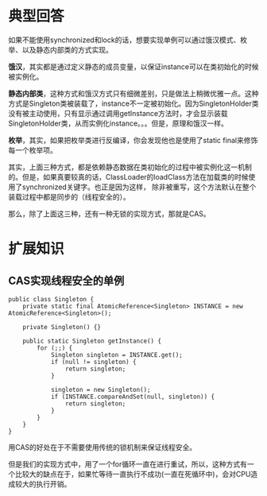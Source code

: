 # 典型回答


如果不能使用synchronized和lock的话，想要实现单例可以通过饿汉模式、枚举、以及静态内部类的方式实现。



**饿汉**，其实都是通过定义静态的成员变量，以保证instance可以在类初始化的时候被实例化。



**静态内部类**，这种方式和饿汉方式只有细微差别，只是做法上稍微优雅一点。这种方式是Singleton类被装载了，instance不一定被初始化。因为SingletonHolder类没有被主动使用，只有显示通过调用getInstance方法时，才会显示装载SingletonHolder类，从而实例化instance。。。但是，原理和饿汉一样。



**枚举**，其实，如果把枚举类进行反编译，你会发现他也是使用了static final来修饰每一个枚举项。



其实，上面三种方式，都是依赖静态数据在类初始化的过程中被实例化这一机制的。但是，如果真要较真的话，ClassLoader的loadClass方法在加载类的时候使用了synchronized关键字。也正是因为这样， 除非被重写，这个方法默认在整个装载过程中都是同步的（线程安全的）。



那么，除了上面这三种，还有一种无锁的实现方式，那就是CAS。



# 扩展知识


## CAS实现线程安全的单例


```plain
public class Singleton {
    private static final AtomicReference<Singleton> INSTANCE = new AtomicReference<Singleton>(); 

    private Singleton() {}

    public static Singleton getInstance() {
        for (;;) {
            Singleton singleton = INSTANCE.get();
            if (null != singleton) {
                return singleton;
            }

            singleton = new Singleton();
            if (INSTANCE.compareAndSet(null, singleton)) {
                return singleton;
            }
        }
    }
}
```



用CAS的好处在于不需要使用传统的锁机制来保证线程安全。

  
但是我们的实现方式中，用了一个for循环一直在进行重试，所以，这种方式有一个比较大的缺点在于，如果忙等待一直执行不成功(一直在死循环中)，会对CPU造成较大的执行开销。

  


